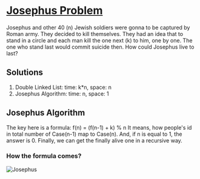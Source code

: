 # [Josephus Problem](https://writings.sh/post/josephus)

Josephus and other 40 (n) Jewish soldiers were gonna to be captured by Roman army. They decided to kill themselves. They had an idea that to stand in a circle and each man kill the one next (k) to him, one by one. The one who stand last would commit suicide then. How could Josephus live to last?

## Solutions
1. Double Linked List: time: k*n, space: n
2. Josephus Algorithm: time: n, space: 1

## Josephus Algorithm
The key here is a formula: f(n) = (f(n-1) + k) % n 
It means, how people's id in total number of Case(n-1) map to Case(n). 
And, if n is equal to 1, the answer is 0.
Finally, we can get the finally alive one in a recursive way.

### How the formula comes?

![Josephus](https://github.com/vinland-avalon/Readings/blob/main/images/Josephus.png?raw=true)
